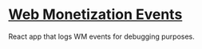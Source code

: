 # [Web Monetization Events](https://dacioromero.github.io/wm-events/)

React app that logs WM events for debugging purposes.
